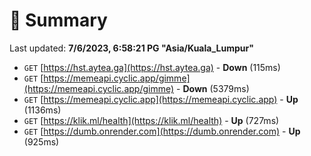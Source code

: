 # 📖 Summary
Last updated: **7/6/2023, 6:58:21 PG "Asia/Kuala_Lumpur"**

- `GET` [https://hst.aytea.ga](https://hst.aytea.ga) - **Down** (115ms)
- `GET` [https://memeapi.cyclic.app/gimme](https://memeapi.cyclic.app/gimme) - **Down** (5379ms)
- `GET` [https://memeapi.cyclic.app](https://memeapi.cyclic.app) - **Up** (1136ms)
- `GET` [https://klik.ml/health](https://klik.ml/health) - **Up** (727ms)
- `GET` [https://dumb.onrender.com](https://dumb.onrender.com) - **Up** (925ms)
